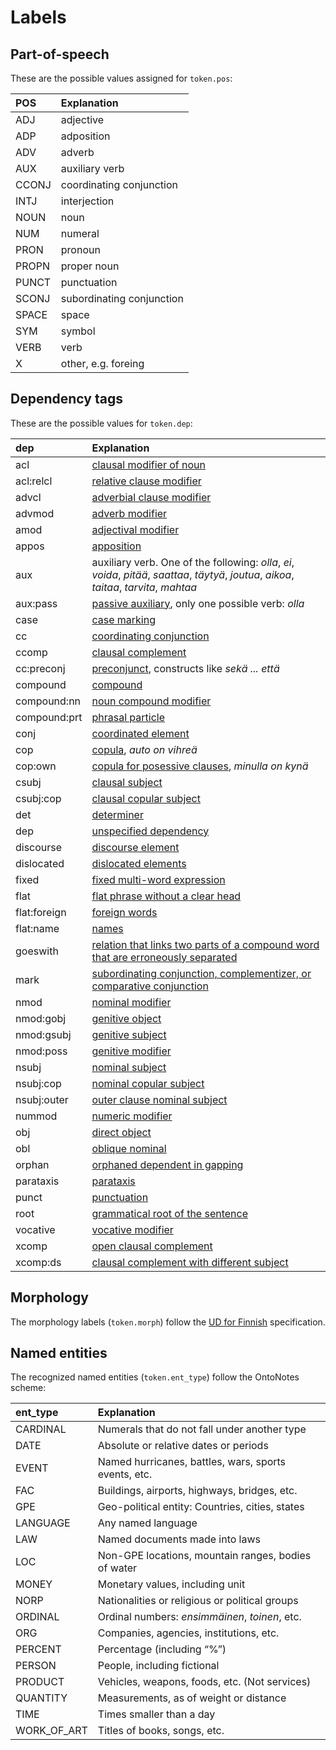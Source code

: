 # Labels

## Part-of-speech

These are the possible values assigned for `token.pos`:

| POS   | Explanation               |
|:------|:--------------------------|
| ADJ   | adjective                 |
| ADP   | adposition                |
| ADV   | adverb                    |
| AUX   | auxiliary verb            |
| CCONJ | coordinating conjunction  |
| INTJ  | interjection              |
| NOUN  | noun                      |
| NUM   | numeral                   |
| PRON  | pronoun                   |
| PROPN | proper noun               |
| PUNCT | punctuation               |
| SCONJ | subordinating conjunction |
| SPACE | space                     |
| SYM   | symbol                    |
| VERB  | verb                      |
| X     | other, e.g. foreing       |

## Dependency tags

These are the possible values for `token.dep`:

| dep          | Explanation                                                                                                                                 |
|:-------------|:--------------------------------------------------------------------------------------------------------------------------------------------|
| acl          | [clausal modifier of noun](https://universaldependencies.org/fi/dep/acl.html)                                                               |
| acl:relcl    | [relative clause modifier](https://universaldependencies.org/fi/dep/acl-relcl.html)                                                         |
| advcl        | [adverbial clause modifier](https://universaldependencies.org/fi/dep/advcl.html)                                                            |
| advmod       | [adverb modifier](https://universaldependencies.org/fi/dep/advmod.html)                                                                     |
| amod         | [adjectival modifier](https://universaldependencies.org/fi/dep/amod.html)                                                                   |
| appos        | [apposition](https://universaldependencies.org/fi/dep/appos.html)                                                                           |
| aux          | auxiliary verb. One of the following: *olla*, *ei*, *voida*, *pitää*, *saattaa*, *täytyä*, *joutua*, *aikoa*, *taitaa*, *tarvita*, *mahtaa* |
| aux:pass     | [passive auxiliary](https://universaldependencies.org/fi/dep/aux-pass.html), only one possible verb: *olla*                                 |
| case         | [case marking](https://universaldependencies.org/fi/dep/case.html)                                                                          |
| cc           | [coordinating conjunction](https://universaldependencies.org/fi/dep/cc.html)                                                                |
| ccomp        | [clausal complement](https://universaldependencies.org/fi/dep/ccomp.html)                                                                   |
| cc:preconj   | [preconjunct](https://universaldependencies.org/fi/dep/cc-preconj.html), constructs like *sekä ... että*                                    |
| compound     | [compound](https://universaldependencies.org/fi/dep/compound.html)                                                                          |
| compound:nn  | [noun compound modifier](https://universaldependencies.org/fi/dep/compound-nn.html)                                                         |
| compound:prt | [phrasal particle](https://universaldependencies.org/fi/dep/compound-prt.html)                                                              |
| conj         | [coordinated element](https://universaldependencies.org/fi/dep/conj.html)                                                                   |
| cop          | [copula](https://universaldependencies.org/fi/dep/cop.html), *auto on vihreä*                                                               |
| cop:own      | [copula for posessive clauses](https://universaldependencies.org/fi/dep/cop-own.html), *minulla on kynä*                                    |
| csubj        | [clausal subject](https://universaldependencies.org/fi/dep/csubj.html)                                                                      |
| csubj:cop    | [clausal copular subject](https://universaldependencies.org/fi/dep/csubj-cop.html)                                                          |
| det          | [determiner](https://universaldependencies.org/fi/dep/det.html)                                                                             |
| dep          | [unspecified dependency](https://universaldependencies.org/u/dep/dep.html)                                                                  |
| discourse    | [discourse element](https://universaldependencies.org/fi/dep/discourse.html)                                                                |
| dislocated   | [dislocated elements](https://universaldependencies.org/u/dep/dislocated.html)                                                              |
| fixed        | [fixed multi-word expression](https://universaldependencies.org/fi/dep/fixed.html)                                                          |
| flat         | [flat phrase without a clear head](https://universaldependencies.org/fi/dep/flat.html)                                                      |
| flat:foreign | [foreign words](https://universaldependencies.org/u/dep/flat-foreign.html)                                                                  |
| flat:name    | [names](https://universaldependencies.org/u/dep/flat-name.html)                                                                             |
| goeswith     | [relation that links two parts of a compound word that are erroneously separated](https://universaldependencies.org/fi/dep/goeswith.html)   |
| mark         | [subordinating conjunction, complementizer, or comparative conjunction](https://universaldependencies.org/fi/dep/mark.html)                 |
| nmod         | [nominal modifier](https://universaldependencies.org/fi/dep/nmod.html)                                                                      |
| nmod:gobj    | [genitive object](https://universaldependencies.org/fi/dep/nmod-gobj.html)                                                                  |
| nmod:gsubj   | [genitive subject](https://universaldependencies.org/fi/dep/nmod-gsubj.html)                                                                |
| nmod:poss    | [genitive modifier](https://universaldependencies.org/fi/dep/nmod-poss.html)                                                                |
| nsubj        | [nominal subject](https://universaldependencies.org/fi/dep/nsubj.html)                                                                      |
| nsubj:cop    | [nominal copular subject](https://universaldependencies.org/fi/dep/nsubj-cop.html)                                                          |
| nsubj:outer  | [outer clause nominal subject](https://universaldependencies.org/u/dep/nsubj-outer.html)                                                    |
| nummod       | [numeric modifier](https://universaldependencies.org/fi/dep/nummod.html)                                                                    |
| obj          | [direct object](https://universaldependencies.org/fi/dep/obj.html)                                                                          |
| obl          | [oblique nominal](https://universaldependencies.org/u/dep/obl.html)                                                                         |
| orphan       | [orphaned dependent in gapping](https://universaldependencies.org/fi/dep/orphan.html)                                                       |
| parataxis    | [parataxis](https://universaldependencies.org/fi/dep/parataxis.html)                                                                        |
| punct        | [punctuation](https://universaldependencies.org/fi/dep/punct.html)                                                                          |
| root         | [grammatical root of the sentence](https://universaldependencies.org/fi/dep/root.html)                                                      |
| vocative     | [vocative modifier](https://universaldependencies.org/fi/dep/vocative.html)                                                                 |
| xcomp        | [open clausal complement](https://universaldependencies.org/fi/dep/xcomp.html)                                                              |
| xcomp:ds     | [clausal complement with different subject](https://universaldependencies.org/fi/dep/xcomp-ds.html)                                         |

## Morphology

The morphology labels (`token.morph`) follow the [UD for Finnish](https://universaldependencies.org/fi/index.html#morphology) specification.

## Named entities

The recognized named entities (`token.ent_type`) follow the OntoNotes scheme:

| ent\_type     | Explanation                                          |
|:--------------|:-----------------------------------------------------|
| CARDINAL      | Numerals that do not fall under another type         |
| DATE          | Absolute or relative dates or periods                |
| EVENT         | Named hurricanes, battles, wars, sports events, etc. |
| FAC           | Buildings, airports, highways, bridges, etc.         |
| GPE           | Geo-political entity: Countries, cities, states      |
| LANGUAGE      | Any named language                                   |
| LAW           | Named documents made into laws                       |
| LOC           | Non-GPE locations, mountain ranges, bodies of water  |
| MONEY         | Monetary values, including unit                      |
| NORP          | Nationalities or religious or political groups       |
| ORDINAL       | Ordinal numbers: *ensimmäinen*, *toinen*, etc.       |
| ORG           | Companies, agencies, institutions, etc.              |
| PERCENT       | Percentage (including “%”)                           |
| PERSON        | People, including fictional                          |
| PRODUCT       | Vehicles, weapons, foods, etc. (Not services)        |
| QUANTITY      | Measurements, as of weight or distance               |
| TIME          | Times smaller than a day                             |
| WORK\_OF\_ART | Titles of books, songs, etc.                         |


